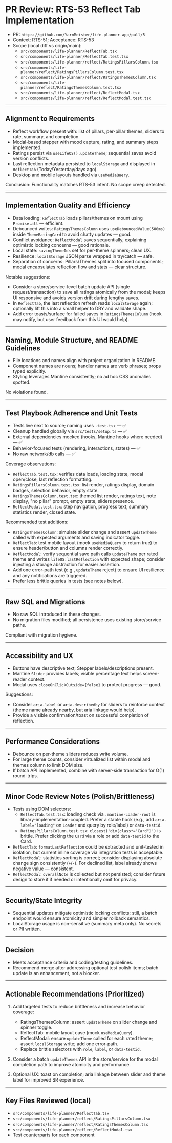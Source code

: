 # PR Review: RTS-53 Reflect Tab Implementation

- PR: `https://github.com/YarnMeister/life-planner-app/pull/5`
- Context: RTS-51; Acceptance: RTS-53
- Scope (local diff vs origin/main):
  - `src/components/life-planner/ReflectTab.tsx`
  - `src/components/life-planner/ReflectTab.test.tsx`
  - `src/components/life-planner/reflect/RatingsPillarsColumn.tsx`
  - `src/components/life-planner/reflect/RatingsPillarsColumn.test.tsx`
  - `src/components/life-planner/reflect/RatingsThemesColumn.tsx`
  - `src/components/life-planner/reflect/RatingsThemesColumn.test.tsx`
  - `src/components/life-planner/reflect/ReflectModal.tsx`
  - `src/components/life-planner/reflect/ReflectModal.test.tsx`

---

## Alignment to Requirements

- Reflect workflow present with: list of pillars, per-pillar themes, sliders to rate, summary, and completion.
- Modal-based stepper with mood capture, rating, and summary steps implemented.
- Ratings persist via `useLifeOS().updateTheme`; sequential saves avoid version conflicts.
- Last reflection metadata persisted to `localStorage` and displayed in `ReflectTab` (Today/Yesterday/days ago).
- Desktop and mobile layouts handled via `useMediaQuery`.

Conclusion: Functionality matches RTS-53 intent. No scope creep detected.

---

## Implementation Quality and Efficiency

- Data loading: `ReflectTab` loads pillars/themes on mount using `Promise.all` — efficient.
- Debounced writes: `RatingsThemesColumn` uses `useDebouncedValue(500ms)` inside `ThemeRatingCard` to avoid chatty updates — good.
- Conflict avoidance: `ReflectModal` saves sequentially, explaining optimistic locking concerns — good rationale.
- Local state: `savingThemeIds` set for per-theme spinners; clean UX.
- Resilience: `localStorage` JSON parse wrapped in try/catch — safe.
- Separation of concerns: Pillars/Themes split into focused components; modal encapsulates reflection flow and stats — clear structure.

Notable suggestions:
- Consider a store/service-level batch update API (single request/transaction) to save all ratings atomically from the modal; keeps UI responsive and avoids version drift during lengthy saves.
- In `ReflectTab`, the last reflection refresh reads `localStorage` again; optionally lift this into a small helper to DRY and validate shape.
- Add error toasts/surface for failed saves in `RatingsThemesColumn` (hook may notify, but user feedback from this UI would help).

---

## Naming, Module Structure, and README Guidelines

- File locations and names align with project organization in README.
- Component names are nouns; handler names are verb phrases; props typed explicitly.
- Styling leverages Mantine consistently; no ad hoc CSS anomalies spotted.

No violations found.

---

## Test Playbook Adherence and Unit Tests

- Tests live next to source; naming uses `.test.tsx` — ✅
- Cleanup handled globally via `src/tests/setup.ts` — ✅
- External dependencies mocked (hooks, Mantine hooks where needed) — ✅
- Behavior-focused tests (rendering, interactions, states) — ✅
- No raw network/db calls — ✅

Coverage observations:
- `ReflectTab.test.tsx`: verifies data loads, loading state, modal open/close, last reflection formatting.
- `RatingsPillarsColumn.test.tsx`: list render, ratings display, domain badges, selection behavior, empty state.
- `RatingsThemesColumn.test.tsx`: themed list render, ratings text, note display, "no pillar" prompt, empty state, sliders presence.
- `ReflectModal.test.tsx`: step navigation, progress text, summary statistics render, closed state.

Recommended test additions:
- `RatingsThemesColumn`: simulate slider change and assert `updateTheme` called with expected arguments and saving indicator toggle.
- `ReflectTab`: test mobile layout (mock `useMediaQuery` to return true) to ensure header/button and columns render correctly.
- `ReflectModal`: verify sequential save path calls `updateTheme` per rated theme and writes `lifeOS:lastReflection` with expected shape; consider injecting a storage abstraction for easier assertion.
- Add one error-path test (e.g., `updateTheme` reject) to ensure UI resilience and any notifications are triggered.
- Prefer less brittle queries in tests (see notes below).

---

## Raw SQL and Migrations

- No raw SQL introduced in these changes.
- No migration files modified; all persistence uses existing store/service paths.

Compliant with migration hygiene.

---

## Accessibility and UX

- Buttons have descriptive text; Stepper labels/descriptions present.
- Mantine `Slider` provides labels; visible percentage text helps screen-reader context.
- Modal uses `closeOnClickOutside={false}` to protect progress — good.

Suggestions:
- Consider `aria-label` or `aria-describedby` for sliders to reinforce context (theme name already nearby, but aria linkage would help).
- Provide a visible confirmation/toast on successful completion of reflection.

---

## Performance Considerations

- Debounce on per-theme sliders reduces write volume.
- For large theme counts, consider virtualized list within modal and themes column to limit DOM size.
- If batch API implemented, combine with server-side transaction for O(1) round-trips.

---

## Minor Code Review Notes (Polish/Brittleness)

- Tests using DOM selectors:
  - `ReflectTab.test.tsx`: loading check via `.mantine-Loader-root` is library-implementation-coupled. Prefer a stable hook (e.g., add `aria-label="loading"` on `Loader` and query by role/label) or `data-testid`.
  - `RatingsPillarsColumn.test.tsx`: `closest('div[class*="Card"]')` is brittle. Prefer clicking the `Card` via a role or add `data-testid` to the Card.
- `ReflectTab`: `formatLastReflection` could be extracted and unit-tested in isolation, but current inline coverage via integration tests is acceptable.
- `ReflectModal`: statistics sorting is correct; consider displaying absolute change sign consistently (`+`/`-`). For declined list, label already shows negative value — consistent.
- `ReflectModal`: `overallNote` is collected but not persisted; consider future design to store it if needed or intentionally omit for privacy.

---

## Security/State Integrity

- Sequential updates mitigate optimistic locking conflicts; still, a batch endpoint would ensure atomicity and simpler rollback semantics.
- LocalStorage usage is non-sensitive (summary meta only). No secrets or PII written.

---

## Decision

- Meets acceptance criteria and coding/testing guidelines.
- Recommend merge after addressing optional test polish items; batch update is an enhancement, not a blocker.

---

## Actionable Recommendations (Prioritized)

1) Add targeted tests to reduce brittleness and increase behavior coverage:
   - RatingsThemesColumn: assert `updateTheme` on slider change and spinner toggle.
   - ReflectTab: mobile layout case (mock `useMediaQuery`).
   - ReflectModal: ensure `updateTheme` called for each rated theme; assert `localStorage` write; add one error-path.
   - Replace brittle selectors with `role`, `label`, or `data-testid`.

2) Consider a batch `updateThemes` API in the store/service for the modal completion path to improve atomicity and performance.

3) Optional UX: toast on completion; aria linkage between slider and theme label for improved SR experience.

---

## Key Files Reviewed (local)

- `src/components/life-planner/ReflectTab.tsx`
- `src/components/life-planner/reflect/RatingsPillarsColumn.tsx`
- `src/components/life-planner/reflect/RatingsThemesColumn.tsx`
- `src/components/life-planner/reflect/ReflectModal.tsx`
- Test counterparts for each component